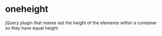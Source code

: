 oneheight
=========

jQuery plugin that maxes out the height of the elements within a container so they have equal height
